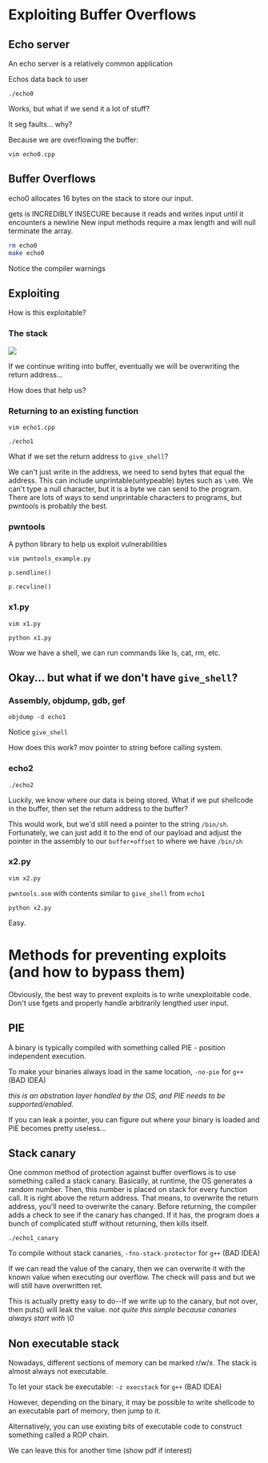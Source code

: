# Exploiting Buffer Overflows

## Echo server

An echo server is a relatively common application

Echos data back to user

`./echo0`

Works, but what if we send it a lot of stuff?

It seg faults... why?

Because we are overflowing the buffer:

`vim echo0.cpp`

## Buffer Overflows

echo0 allocates 16 bytes on the stack to store our input.

gets is INCREDIBLY INSECURE because it reads and writes input until it encounters a newline
New input methods require a max length and will null terminate the array.

```bash
rm echo0
make echo0
```
Notice the compiler warnings

## Exploiting

How is this exploitable?

### The stack

![](https://miro.medium.com/max/578/1*Io2pbNYn8PeJCpSdNK8O8w.jpeg)

If we continue writing into buffer, eventually we will be overwriting the return address...

How does that help us?

### Returning to an existing function

`vim echo1.cpp`

`./echo1`

What if we set the return address to `give_shell`?

We can't just write in the address, we need to send bytes that equal the address.  This can include unprintable(untypeable) bytes such as `\x00`.  We can't type a null character, but it is a byte we can send to the program.  There are lots of ways to send unprintable characters to programs, but pwntools is probably the best.

### pwntools

A python library to help us exploit vulnerabilities

`vim pwntools_example.py`

`p.sendline()`

`p.recvline()`

### x1.py

`vim x1.py`

`python x1.py`

Wow we have a shell, we can run commands like ls, cat, rm, etc.

## Okay... but what if we don't have `give_shell`?

### Assembly, objdump, gdb, gef

`objdump -d echo1`

Notice `give_shell`

How does this work? mov pointer to string before calling system.

### echo2

`./echo2`

Luckily, we know where our data is being stored.  What if we put shellcode in the buffer, then set the return address to the buffer?

This would work, but we'd still need a pointer to the string `/bin/sh`.  Fortunately, we can just add it to the end of our payload and adjust the pointer in the assembly to our `buffer+offset` to where we have `/bin/sh`

### x2.py

`vim x2.py`

`pwntools.asm` with contents similar to `give_shell` from `echo1`

`python x2.py`

Easy.

# Methods for preventing exploits (and how to bypass them)

Obviously, the best way to prevent exploits is to write unexploitable code.  Don't use fgets and properly handle arbitrarily lengthed user input.

## PIE

A binary is typically compiled with something called PIE - position independent execution.

To make your binaries always load in the same location, `-no-pie` for `g++` (BAD IDEA)

*this is an abstration layer handled by the OS, and PIE needs to be supported/enabled.*

If you can leak a pointer, you can figure out where your binary is loaded and PIE becomes pretty useless...

## Stack canary

One common method of protection against buffer overflows is to use something called a stack canary.  Basically, at runtime, the OS generates a random number.  Then, this number is placed on stack for every function call.  It is right above the return address.  That means, to overwrite the return address, you'll need to overwrite the canary.  Before returning, the compiler adds a check to see if the canary has changed.  If it has, the program does a bunch of complicated stuff without returning, then kills itself.

`./echo1_canary`

To compile without stack canaries, `-fno-stack-protector` for `g++` (BAD IDEA)

If we can read the value of the canary, then we can overwrite it with the known value when executing our overflow.  The check will pass and but we will still have overwritten ret.

This is actually pretty easy to do--If we write up to the canary, but not over, then puts() will leak the value.
*not quite this simple because canaries always start with \0*

## Non executable stack

Nowadays, different sections of memory can be marked r/w/x. The stack is almost always not executable.  

To let your stack be executable: `-z execstack` for `g++` (BAD IDEA)

However, depending on the binary, it may be possible to write shellcode to an executable part of memory, then jump to it.

Alternatively, you can use existing bits of executable code to construct something called a ROP chain.

We can leave this for another time (show pdf if interest)


